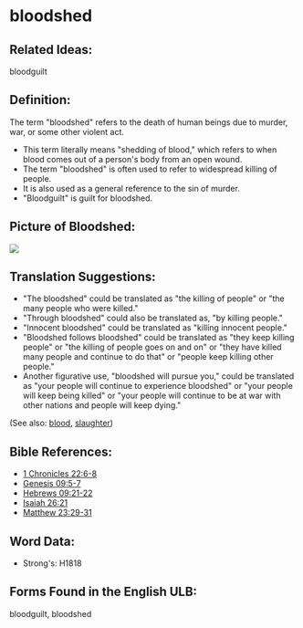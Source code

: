# bloodshed

## Related Ideas:

bloodguilt

## Definition:

The term "bloodshed" refers to the death of human beings due to murder, war, or some other violent act.

* This term literally means "shedding of blood," which refers to when blood comes out of a person's body from an open wound.
* The term "bloodshed" is often used to refer to widespread killing of people.
* It is also used as a general reference to the sin of murder.
* "Bloodguilt" is guilt for bloodshed.

## Picture of Bloodshed:

<a href="https://content.bibletranslationtools.org/WycliffeAssociates/en_tw/raw/branch/master/PNGs/b/Bloodshed_line.png"><img src="https://content.bibletranslationtools.org/WycliffeAssociates/en_tw/raw/branch/master/PNGs/b/Bloodshed_line.png" ></a>

## Translation Suggestions:

* "The bloodshed" could be translated as "the killing of people" or "the many people who were killed."
* "Through bloodshed" could also be translated as, "by killing people."
* "Innocent bloodshed" could be translated as "killing innocent people."
* "Bloodshed follows bloodshed" could be translated as "they keep killing people" or "the killing of people goes on and on" or "they have killed many people and continue to do that" or "people keep killing other people."
* Another figurative use, "bloodshed will pursue you," could be translated as "your people will continue to experience bloodshed" or "your people will keep being killed" or "your people will continue to be at war with other nations and people will keep dying."

(See also: [blood](../kt/blood.md), [slaughter](../other/slaughter.md))

## Bible References:

* [1 Chronicles 22:6-8](rc://en/tn/help/1ch/22/06)
* [Genesis 09:5-7](rc://en/tn/help/gen/09/05)
* [Hebrews 09:21-22](rc://en/tn/help/heb/09/21)
* [Isaiah 26:21](rc://en/tn/help/isa/26/21)
* [Matthew 23:29-31](rc://en/tn/help/mat/23/29)

## Word Data:

* Strong's: H1818

## Forms Found in the English ULB:

bloodguilt, bloodshed
